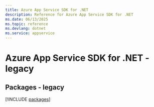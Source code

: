 ```yaml
---
title: Azure App Service SDK for .NET
description: Reference for Azure App Service SDK for .NET
ms.date: 06/13/2025
ms.topic: reference
ms.devlang: dotnet
ms.service: appservice
---
```

# Azure App Service SDK for .NET - legacy
## Packages - legacy
[!INCLUDE [packages](app-service-index.md)]